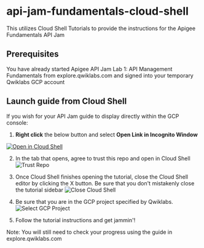# api-jam-fundamentals-cloud-shell
This utilizes Cloud Shell Tutorials to provide the instructions for the Apigee Fundamentals API Jam

## Prerequisites

You have already started Apigee API Jam Lab 1: API Management Fundamentals from explore.qwiklabs.com and signed into your temporary Qwiklabs GCP account

## Launch guide from Cloud Shell

If you wish for your API Jam guide to display directly within the GCP console: 

1. **Right click** the below button and select **Open Link in Incognito Window**

[![Open in Cloud Shell](https://gstatic.com/cloudssh/images/open-btn.png)](https://console.cloud.google.com?cloudshell_git_repo=https://github.com/apigeek3000/api-jam-fundamentals-cloud-shell&cloudshell_git_branch=main&cloudshell_workspace=.&cloudshell_tutorial=cloud-shell-tutorial.md)

2. In the tab that opens, agree to trust this repo and open in Cloud Shell
![Trust Repo](https://github.com/apigeek3000/api-jam-fundamentals-cloud-shell/blob/main/docs/trust-repo.png)

3. Once Cloud Shell finishes opening the tutorial, close the Cloud Shell editor by clicking the X button. Be sure that you don't mistakenly close the tutorial sidebar
![Close Cloud Shell](https://github.com/apigeek3000/api-jam-fundamentals-cloud-shell/blob/main/docs/cloud-cloud-shell.png)

4. Be sure that you are in the GCP project specified by Qwiklabs.
![Select GCP Project](https://github.com/apigeek3000/api-jam-fundamentals-cloud-shell/blob/main/docs/select-gcp-project.png)

5. Follow the tutorial instructions and get jammin'!

Note: You will still need to check your progress using the guide in explore.qwiklabs.com